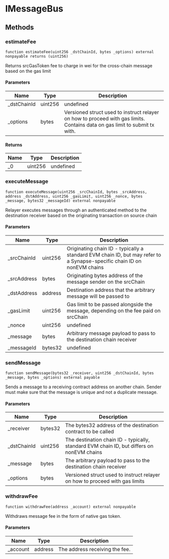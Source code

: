 # IMessageBus









## Methods

### estimateFee

```solidity
function estimateFee(uint256 _dstChainId, bytes _options) external nonpayable returns (uint256)
```

Returns srcGasToken fee to charge in wei for the cross-chain message based on the gas limit



#### Parameters

| Name | Type | Description |
|---|---|---|
| _dstChainId | uint256 | undefined |
| _options | bytes | Versioned struct used to instruct relayer on how to proceed with gas limits. Contains data on gas limit to submit tx with. |

#### Returns

| Name | Type | Description |
|---|---|---|
| _0 | uint256 | undefined |

### executeMessage

```solidity
function executeMessage(uint256 _srcChainId, bytes _srcAddress, address _dstAddress, uint256 _gasLimit, uint256 _nonce, bytes _message, bytes32 _messageId) external nonpayable
```

Relayer executes messages through an authenticated method to the destination receiver based on the originating transaction on source chain



#### Parameters

| Name | Type | Description |
|---|---|---|
| _srcChainId | uint256 | Originating chain ID - typically a standard EVM chain ID, but may refer to a Synapse-specific chain ID on nonEVM chains |
| _srcAddress | bytes | Originating bytes address of the message sender on the srcChain |
| _dstAddress | address | Destination address that the arbitrary message will be passed to |
| _gasLimit | uint256 | Gas limit to be passed alongside the message, depending on the fee paid on srcChain |
| _nonce | uint256 | undefined |
| _message | bytes | Arbitrary message payload to pass to the destination chain receiver |
| _messageId | bytes32 | undefined |

### sendMessage

```solidity
function sendMessage(bytes32 _receiver, uint256 _dstChainId, bytes _message, bytes _options) external payable
```

Sends a message to a receiving contract address on another chain.  Sender must make sure that the message is unique and not a duplicate message.



#### Parameters

| Name | Type | Description |
|---|---|---|
| _receiver | bytes32 | The bytes32 address of the destination contract to be called |
| _dstChainId | uint256 | The destination chain ID - typically, standard EVM chain ID, but differs on nonEVM chains |
| _message | bytes | The arbitrary payload to pass to the destination chain receiver |
| _options | bytes | Versioned struct used to instruct relayer on how to proceed with gas limits |

### withdrawFee

```solidity
function withdrawFee(address _account) external nonpayable
```

Withdraws message fee in the form of native gas token.



#### Parameters

| Name | Type | Description |
|---|---|---|
| _account | address | The address receiving the fee. |





